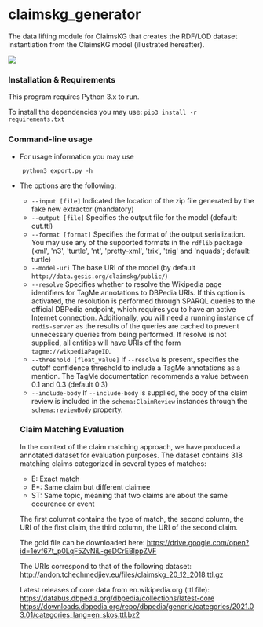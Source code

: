 # claimskg_generator
The data lifting module for ClaimsKG that creates the RDF/LOD dataset instantiation from the ClaimsKG model (illustrated hereafter).

![](model.png)

### Installation & Requirements

This program requires Python 3.x to run.

To install the dependencies you may use: `pip3 install -r requirements.txt`

### Command-line usage
- For usage information you may use 
```shell
    python3 export.py -h
```
* The options are the following: 
  * `--input [file]` Indicated the location of the zip file generated by the fake new extractor (mandatory)
  * `--output [file]` Specifies the output file for the model (default: out.ttl)
  * `--format [format]` Specifies the format of the output serialization. You may use any of the supported formats in the `rdflib` package (xml', 'n3', 'turtle', 'nt', 'pretty-xml', 'trix', 'trig' and 'nquads'; default: turtle)
  * `--model-uri` The base URI of the model (by default `http://data.gesis.org/claimskg/public/`) 
  * `--resolve` Specifies whether to resolve the Wikipedia page identifiers for TagMe annotations to DBPedia URIs. If this option is activated, the resolution is performed through SPARQL queries to the official DBPedia endpoint, which requires you to have an active Internet connection. Additionally, you will need a running instance of `redis-server` as the results of the queries are cached to prevent unnecessary queries from being performed. If resolve is not supplied, all entities will have URIs of the form `tagme://wikpediaPageID`.
  * `--threshold [float_value]` If `--resolve` is present, specifies the cutoff confidence threshold to include a TagMe annotations as a mention. The TagMe documentation recommends a value between 0.1 and 0.3 (default 0.3)
  * `--include-body` If `--include-body` is supplied, the body of the claim review is included in the `schema:ClaimReview` instances through the `schema:reviewBody` property.
  
  
  ### Claim Matching Evaluation
  In the comtext of the claim matching approach, we have produced a annotated dataset for evaluation purposes. The dataset contains 318 matching claims categorized in several types of matches: 
  - E: Exact match
  - E*: Same claim but different claimee
  - ST: Same topic, meaning that two claims are about the same occurence or event
  
  The first columnt contains the type of match, the second column, the URI of the first claim, the third column, the URI of the second claim. 
 
  The gold file can be downloaded here:
  https://drive.google.com/open?id=1evf67t_p0LqF5ZvNiL-geDCrEBlppZVF
 
  The URIs correspond to that of the following dataset: 
  http://andon.tchechmedjiev.eu/files/claimskg_20_12_2018.ttl.gz
  
  Latest releases of core data from en.wikipedia.org (ttl file):
  https://databus.dbpedia.org/dbpedia/collections/latest-core
  https://downloads.dbpedia.org/repo/dbpedia/generic/categories/2021.03.01/categories_lang=en_skos.ttl.bz2

